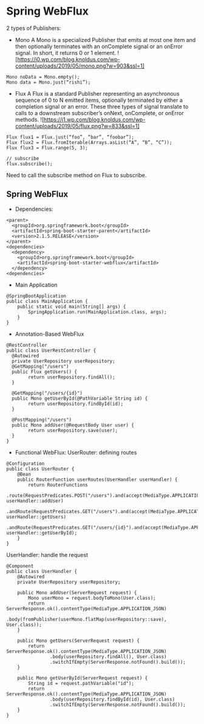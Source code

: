 # Spring WebFlux
2 types of Publishers:
- Mono
A Mono is a specialized Publisher that emits at most one item and then optionally terminates 
with an onComplete signal or an onError signal. In short, it returns 0 or 1 element.
![https://i0.wp.com/blog.knoldus.com/wp-content/uploads/2019/05/mono.png?w=903&ssl=1]
```
Mono noData = Mono.empty();
Mono data = Mono.just(“rishi”);
```
- Flux
A Flux is a standard Publisher representing an asynchronous sequence of 0 to N emitted items, 
optionally terminated by either a completion signal or an error. These three types of signal 
translate to calls to a downstream subscriber’s onNext, onComplete, or onError methods.
![https://i1.wp.com/blog.knoldus.com/wp-content/uploads/2019/05/flux.png?w=833&ssl=1]
```
Flux flux1 = Flux.just(“foo”, “bar”, “foobar”);
Flux flux2 = Flux.fromIterable(Arrays.asList(“A”, “B”, “C”));
Flux flux3 = Flux.range(5, 3);

// subscribe
flux.subscribe();
```
Need to call the subscribe method on Flux to subscribe. 

##  Spring WebFlux
- Dependencies:
```
<parent>
  <groupId>org.springframework.boot</groupId>
  <artifactId>spring-boot-starter-parent</artifactId>
  <version>2.1.5.RELEASE</version>
</parent>
<dependencies>
  <dependency>
    <groupId>org.springframework.boot</groupId>
    <artifactId>spring-boot-starter-webflux</artifactId>
  </dependency>
<dependencies>
```
- Main Application
```
@SpringBootApplication
public class MainApplication {   
    public static void main(String[] args) {
        SpringApplication.run(MainApplication.class, args);
    }
}
```
- Annotation-Based WebFlux
```
@RestController
public class UserRestController {
  @Autowired
  private UserRepository userRepository;
  @GetMapping("/users")
  public Flux getUsers() {
        return userRepository.findAll();
  }
    
  @GetMapping("/users/{id}")
  public Mono getUserById(@PathVariable String id) {
        return userRepository.findById(id);
  }
    
  @PostMapping("/users")
  public Mono addUser(@RequestBody User user) {
        return userRepository.save(user);
  }
}
```
- Functional WebFlux:
UserRouter: defining routes
```
@Configuration
public class UserRouter {   
    @Bean
    public RouterFunction userRoutes(UserHandler userHandler) {        
        return RouterFunctions
                .route(RequestPredicates.POST("/users").and(accept(MediaType.APPLICATION_JSON)), userHandler::addUser)
                .andRoute(RequestPredicates.GET("/users").and(accept(MediaType.APPLICATION_JSON)), userHandler::getUsers)
                .andRoute(RequestPredicates.GET("/users/{id}").and(accept(MediaType.APPLICATION_JSON)), userHandler::getUserById);
    }
}
```
UserHandler: handle the request
```
@Component
public class UserHandler {    
    @Autowired
    private UserRepository userRepository;
    
    public Mono addUser(ServerRequest request) {
        Mono userMono = request.bodyToMono(User.class);
        return ServerResponse.ok().contentType(MediaType.APPLICATION_JSON)
                .body(fromPublisher(userMono.flatMap(userRepository::save), User.class));
    }
    
    public Mono getUsers(ServerRequest request) {
        return ServerResponse.ok().contentType(MediaType.APPLICATION_JSON)
                .body(userRepository.findAll(), User.class)
                .switchIfEmpty(ServerResponse.notFound().build());
    }
      
    public Mono getUserById(ServerRequest request) {
        String id = request.pathVariable("id");
        return ServerResponse.ok().contentType(MediaType.APPLICATION_JSON)
                .body(userRepository.findById(id), User.class)
                .switchIfEmpty(ServerResponse.notFound().build());
    }
}
```
